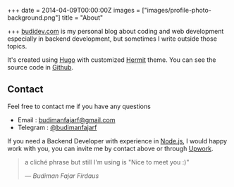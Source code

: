 +++
date = 2014-04-09T00:00:00Z
images = ["images/profile-photo-background.png"]
title = "About"

+++
[budidev.com](https://budidev.com) is my personal blog about coding and web development especially in backend development, but sometimes I write outside those topics.

It's created using [Hugo](https://themes.gohugo.io) with customized [Hermit](https://themes.gohugo.io/hermit) theme. You can see the source code in [Github](https://github.com/budimanfajarf/blog).

## Contact

Feel free to contact me if you have any questions

* Email : [budimanfajarf@gmail.com](mailto:budimanfajarf@gmail.com)
* Telegram : [@budimanfajarf](https://t.me/budimanfajarf)

If you need a Backend Developer with experience in [Node.js](https://nodejs.org), I would happy work with you, you can invite me by contact above or through [Upwork](https://www.upwork.com/freelancers/\~01b8d55d6a5a8f1077).

> a cliché phrase but still I'm using is "Nice to meet you :)"
>
> — <cite>Budiman Fajar Firdaus</cite>
